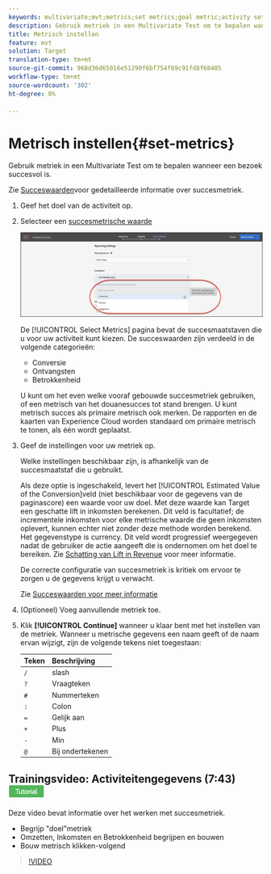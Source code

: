 ```yaml
---
keywords: multivariate;mvt;metrics;set metrics;goal metric;activity settings;success metric;conversion;revenue;engagement
description: Gebruik metriek in een Multivariate Test om te bepalen wanneer een bezoek succesvol is.
title: Metrisch instellen
feature: mvt
solution: Target
translation-type: tm+mt
source-git-commit: 968d36d65016e51290f6bf754f69c91fd8f68405
workflow-type: tm+mt
source-wordcount: '302'
ht-degree: 0%

---
```



# Metrisch instellen{#set-metrics}

Gebruik metriek in een Multivariate Test om te bepalen wanneer een bezoek succesvol is.

Zie [Succeswaarden](/help/c-activities/r-success-metrics/success-metrics.md#reference_D011575C85DA48E989A244593D9B9924)voor gedetailleerde informatie over succesmetriek.

1. Geef het doel van de activiteit op.
1. Selecteer een [succesmetrische waarde](/help/c-activities/r-success-metrics/success-metrics.md#reference_D011575C85DA48E989A244593D9B9924)

   ![Lijst met metriek instellen](/help/c-activities/c-multivariate-testing/t-create-multivariate-test/assets/mvt_metrics-list.png)

   De [!UICONTROL Select Metrics] pagina bevat de succesmaatstaven die u voor uw activiteit kunt kiezen. De succeswaarden zijn verdeeld in de volgende categorieën:

   * Conversie
   * Ontvangsten
   * Betrokkenheid

   U kunt om het even welke vooraf gebouwde succesmetriek gebruiken, of een metrisch van het douanesucces tot stand brengen. U kunt metrisch succes als primaire metrisch ook merken. De rapporten en de kaarten van Experience Cloud worden standaard om primaire metrisch te tonen, als één wordt geplaatst.
1. Geef de instellingen voor uw metriek op.

   Welke instellingen beschikbaar zijn, is afhankelijk van de succesmaatstaf die u gebruikt.

   Als deze optie is ingeschakeld, levert het [!UICONTROL Estimated Value of the Conversion]veld (niet beschikbaar voor de gegevens van de paginascore) een waarde voor uw doel. Met deze waarde kan Target een geschatte lift in inkomsten berekenen. Dit veld is facultatief; de incrementele inkomsten voor elke metrische waarde die geen inkomsten oplevert, kunnen echter niet zonder deze methode worden berekend. Het gegevenstype is currency. Dit veld wordt progressief weergegeven nadat de gebruiker de actie aangeeft die is ondernomen om het doel te bereiken. Zie [Schatting van Lift in Revenue](/help/administrating-target/r-target-account-preferences/estimating-lift-in-revenue.md) voor meer informatie.

   De correcte configuratie van succesmetriek is kritiek om ervoor te zorgen u de gegevens krijgt u verwacht.

   Zie [Succeswaarden voor meer informatie](/help/c-activities/r-success-metrics/success-metrics.md#reference_D011575C85DA48E989A244593D9B9924)
1. (Optioneel) Voeg aanvullende metriek toe.
1. Klik **[!UICONTROL Continue]** wanneer u klaar bent met het instellen van de metriek.
Wanneer u metrische gegevens een naam geeft of de naam ervan wijzigt, zijn de volgende tekens niet toegestaan:

   | Teken | Beschrijving |
   |--- |--- |
   | `/` | slash |
   | `?` | Vraagteken |
   | `#` | Nummerteken |
   | `:` | Colon |
   | `=` | Gelijk aan |
   | `+` | Plus |
   | `-` | Min |
   | `@` | Bij ondertekenen |

## Trainingsvideo: Activiteitengegevens (7:43) ![Zelfstudie-badge](/help/assets/tutorial.png)

Deze video bevat informatie over het werken met succesmetriek.

* Begrijp &quot;doel&quot;metriek
* Omzetten, Inkomsten en Betrokkenheid begrijpen en bouwen
* Bouw metrisch klikken-volgend

>[!VIDEO](https://video.tv.adobe.com/v/17380)
